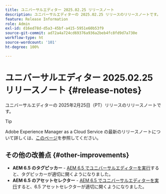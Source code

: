```yaml
---
title: ユニバーサルエディター 2025.02.25 リリースノート
description: ユニバーサルエディターの 2025.02.25 リリースのリリースノートです。
feature: Release Information
role: Admin
exl-id: d16ed78d-d5a3-45bf-a415-5951e60b53f9
source-git-commit: ad72a4a724cd69376a936a2beb4fc8fd9d7a730e
workflow-type: ht
source-wordcount: '101'
ht-degree: 100%

---
```



# ユニバーサルエディター 2025.02.25 リリースノート {#release-notes}

ユニバーサルエディターの 2025年2月25日（PT）リリースのリリースノートです。

>[!TIP]
>
>Adobe Experience Manager as a Cloud Service の最新のリリースノートについて詳しくは、[このページ](/help/release-notes/release-notes-cloud/release-notes-current.md)を参照してください。

## その他の改善点 {#other-improvements}

* **AEM 6.5 のタグピッカー** - [AEM 6.5 でユニバーサルエディターを実行](https://experienceleague.adobe.com/ja/docs/experience-manager-65/content/implementing/developing/headless/universal-editor/introduction)すると、タグピッカーが適切に開くようになりました。
* **AEM 6.5 のアセットセレクター** - [AEM 6.5 でユニバーサルエディターを実行](https://experienceleague.adobe.com/ja/docs/experience-manager-65/content/implementing/developing/headless/universal-editor/introduction)すると、6.5 アセットセレクターが適切に開くようになりました。
